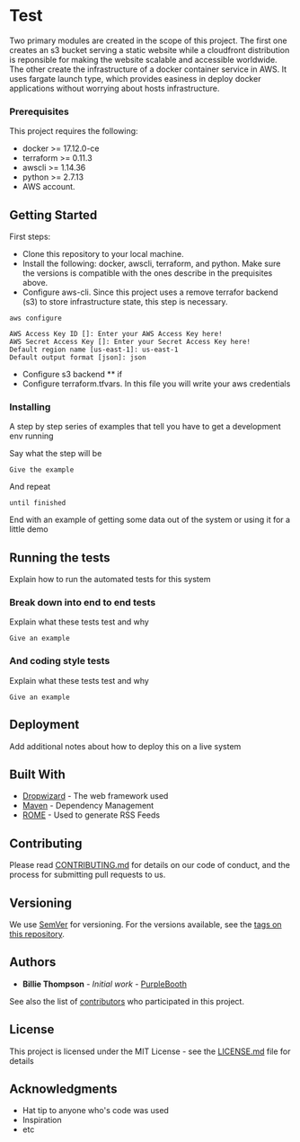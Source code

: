 # Test

Two primary modules are created in the scope of this project. The first one creates an s3 bucket serving a static website while a cloudfront distribution is reponsible for making the website scalable and accessible worldwide. The other create the infrastructure of a docker container service in AWS. It uses fargate launch type, which provides easiness in deploy docker applications without worrying about hosts infrastructure.

### Prerequisites

This project requires the following:

* docker >= 17.12.0-ce
* terraform >= 0.11.3
* awscli >= 1.14.36
* python >= 2.7.13
* AWS account.

## Getting Started

First steps:

- Clone this repository to your local machine.
- Install the following: docker, awscli, terraform, and python. Make sure the versions is compatible with the ones describe in the prequisites above.
- Configure aws-cli. Since this project uses a remove terrafor backend (s3) to store infrastructure state, this step is necessary.

```
aws configure

AWS Access Key ID []: Enter your AWS Access Key here!
AWS Secret Access Key []: Enter your Secret Access Key here!
Default region name [us-east-1]: us-east-1
Default output format [json]: json

```
- Configure s3 backend
** if
- Configure terraform.tfvars. In this file you will write your aws credentials

### Installing

A step by step series of examples that tell you have to get a development env running

Say what the step will be

```
Give the example
```

And repeat

```
until finished
```

End with an example of getting some data out of the system or using it for a little demo

## Running the tests

Explain how to run the automated tests for this system

### Break down into end to end tests

Explain what these tests test and why

```
Give an example
```

### And coding style tests

Explain what these tests test and why

```
Give an example
```

## Deployment

Add additional notes about how to deploy this on a live system

## Built With

* [Dropwizard](http://www.dropwizard.io/1.0.2/docs/) - The web framework used
* [Maven](https://maven.apache.org/) - Dependency Management
* [ROME](https://rometools.github.io/rome/) - Used to generate RSS Feeds

## Contributing

Please read [CONTRIBUTING.md](https://gist.github.com/PurpleBooth/b24679402957c63ec426) for details on our code of conduct, and the process for submitting pull requests to us.

## Versioning

We use [SemVer](http://semver.org/) for versioning. For the versions available, see the [tags on this repository](https://github.com/your/project/tags). 

## Authors

* **Billie Thompson** - *Initial work* - [PurpleBooth](https://github.com/PurpleBooth)

See also the list of [contributors](https://github.com/your/project/contributors) who participated in this project.

## License

This project is licensed under the MIT License - see the [LICENSE.md](LICENSE.md) file for details

## Acknowledgments

* Hat tip to anyone who's code was used
* Inspiration
* etc

